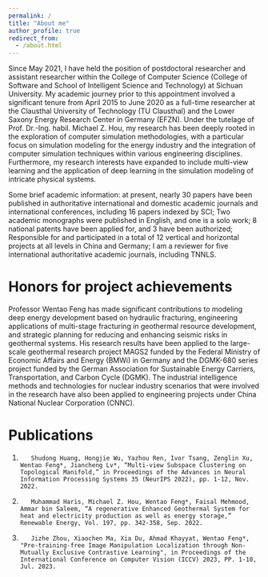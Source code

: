 ```yaml
---
permalink: /
title: "About me"
author_profile: true
redirect_from: 
  - /about.html
---
```

Since May 2021, I have held the position of postdoctoral researcher and assistant researcher within the College of Computer Science (College of Software and School of Intelligent Science and Technology) at Sichuan University. My academic journey prior to this appointment involved a significant tenure from April 2015 to June 2020 as a full-time researcher at the Clausthal University of Technology (TU Clausthal) and the Lower Saxony Energy Research Center in Germany (EFZN). Under the tutelage of Prof. Dr.-Ing. habil. Michael Z. Hou, my research has been deeply rooted in the exploration of computer simulation methodologies, with a particular focus on simulation modeling for the energy industry and the integration of computer simulation techniques within various engineering disciplines. Furthermore, my research interests have expanded to include multi-view learning and the application of deep learning in the simulation modeling of intricate physical systems.

Some brief academic information: at present, nearly 30 papers have been published in authoritative international and domestic academic journals and international conferences, including 16 papers indexed by SCI; Two academic monographs were published in English, and one is a solo work; 8 national patents have been applied for, and 3 have been authorized; Responsible for and participated in a total of 12 vertical and horizontal projects at all levels in China and Germany; I am a reviewer for five international authoritative academic journals, including TNNLS.


Honors for project achievements
======
Professor Wentao Feng has made significant contributions to modeling deep energy development based on hydraulic fracturing, engineering applications of multi-stage fracturing in geothermal resource development, and strategic planning for reducing and enhancing seismic risks in geothermal systems. His research results have been applied to the large-scale geothermal research project MAGS2 funded by the Federal Ministry of Economic Affairs and Energy (BMWi) in Germany and the DGMK-680 series project funded by the German Association for Sustainable Energy Carriers, Transportation, and Carbon Cycle (DGMK). The industrial intelligence methods and technologies for nuclear industry scenarios that were involved in the research have also been applied to engineering projects under China National Nuclear Corporation (CNNC).

Publications
======
1.        Shudong Huang, Hongjie Wu, Yazhou Ren, Ivor Tsang, Zenglin Xu, Wentao Feng*, Jiancheng Lv*, “Multi-view Subspace Clustering on Topological Manifold,” in Proceedings of the Advances in Neural Information Processing Systems 35 (NeurIPS 2022), pp. 1-12, Nov. 2022.

2.        Muhammad Haris, Michael Z. Hou, Wentao Feng*, Faisal Mehmood, Ammar bin Saleem, “A regenerative Enhanced Geothermal System for heat and electricity production as well as energy storage,” Renewable Energy, Vol. 197, pp. 342-358, Sep. 2022.

3.        Jizhe Zhou, Xiaochen Ma, Xia Du, Ahmad Khayyat, Wentao Feng*, "Pre-training-free Image Manipulation Localization through Non-Mutually Exclusive Contrastive Learning", in Proceedings of the International Conference on Computer Vision (ICCV) 2023, PP. 1-10, Jul. 2023.
